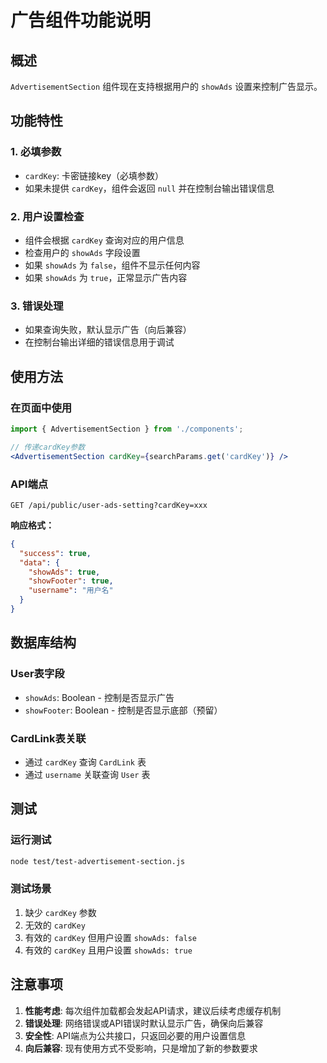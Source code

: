 # 广告组件功能说明

## 概述
`AdvertisementSection` 组件现在支持根据用户的 `showAds` 设置来控制广告显示。

## 功能特性

### 1. 必填参数
- `cardKey`: 卡密链接key（必填参数）
- 如果未提供 `cardKey`，组件会返回 `null` 并在控制台输出错误信息

### 2. 用户设置检查
- 组件会根据 `cardKey` 查询对应的用户信息
- 检查用户的 `showAds` 字段设置
- 如果 `showAds` 为 `false`，组件不显示任何内容
- 如果 `showAds` 为 `true`，正常显示广告内容

### 3. 错误处理
- 如果查询失败，默认显示广告（向后兼容）
- 在控制台输出详细的错误信息用于调试

## 使用方法

### 在页面中使用
```jsx
import { AdvertisementSection } from './components';

// 传递cardKey参数
<AdvertisementSection cardKey={searchParams.get('cardKey')} />
```

### API端点
```
GET /api/public/user-ads-setting?cardKey=xxx
```

**响应格式：**
```json
{
  "success": true,
  "data": {
    "showAds": true,
    "showFooter": true,
    "username": "用户名"
  }
}
```

## 数据库结构

### User表字段
- `showAds`: Boolean - 控制是否显示广告
- `showFooter`: Boolean - 控制是否显示底部（预留）

### CardLink表关联
- 通过 `cardKey` 查询 `CardLink` 表
- 通过 `username` 关联查询 `User` 表

## 测试

### 运行测试
```bash
node test/test-advertisement-section.js
```

### 测试场景
1. 缺少 `cardKey` 参数
2. 无效的 `cardKey`
3. 有效的 `cardKey` 但用户设置 `showAds: false`
4. 有效的 `cardKey` 且用户设置 `showAds: true`

## 注意事项

1. **性能考虑**: 每次组件加载都会发起API请求，建议后续考虑缓存机制
2. **错误处理**: 网络错误或API错误时默认显示广告，确保向后兼容
3. **安全性**: API端点为公共接口，只返回必要的用户设置信息
4. **向后兼容**: 现有使用方式不受影响，只是增加了新的参数要求 
